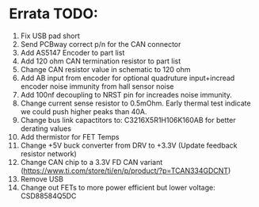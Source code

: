 # Errata TODO:

1. Fix USB pad short
2. Send PCBway correct p/n for the CAN connector
3. Add AS5147 Encoder to part list
4. Add 120 ohm CAN termination resistor to part list
5. Change CAN resistor value in schematic to 120 ohm
6. Add AB input from encoder for optional quadruture input+incread encoder noise immunity from hall sensor noise
7. Add 100nf decoupling to NRST pin for increades noise immunity.
8. Change current sense resistor to 0.5mOhm.  Early thermal test indicate we could push higher peaks than 40A.
9. Change bus link capactitors to: C3216X5R1H106K160AB for better derating values
10. Add thermistor for FET Temps
11. Change +5V buck converter from DRV to +3.3V (Update feedback resistor network)
12. Change CAN chip to a 3.3V FD CAN variant (https://www.ti.com/store/ti/en/p/product/?p=TCAN334GDCNT)
13. Remove USB
14. Change out FETs to more power efficient but lower voltage: CSD88584Q5DC

